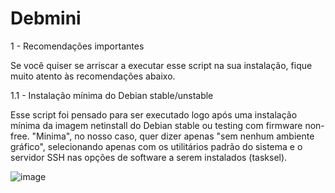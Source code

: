 # Debmini
1 - Recomendações importantes

Se você quiser se arriscar a executar esse script na sua instalação, fique muito atento às recomendações abaixo.

1.1 - Instalação mínima do Debian stable/unstable

Esse script foi pensado para ser executado logo após uma instalação mínima da imagem netinstall do Debian stable ou testing com firmware non-free. "Minima", no nosso caso, quer dizer apenas "sem nenhum ambiente gráfico", selecionando apenas com os utilitários padrão do sistema e o servidor SSH nas opções de software a serem instalados (tasksel).

![image](https://github.com/user-attachments/assets/e3c83409-d5e2-49da-921b-514325cfbf5e)

